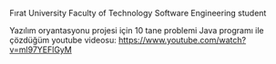 Fırat University Faculty of Technology Software Engineering student

Yazılım oryantasyonu projesi için 10 tane problemi Java programı ile çözdüğüm youtube videosu:
https://www.youtube.com/watch?v=ml97YEFlGyM
